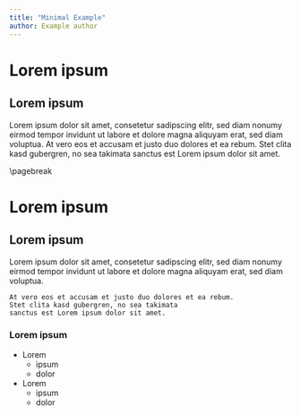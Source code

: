 ```yaml
---
title: "Minimal Example"
author: Example author
---
```


Lorem ipsum
===========


Lorem ipsum
-----------

Lorem ipsum dolor sit amet, consetetur sadipscing elitr,
sed diam nonumy eirmod tempor invidunt ut labore et dolore magna aliquyam erat, sed diam voluptua.
At vero eos et accusam et justo duo dolores et ea rebum.
Stet clita kasd gubergren, no sea takimata sanctus est Lorem ipsum dolor sit amet.



\pagebreak


Lorem ipsum
===========


Lorem ipsum
-----------

Lorem ipsum dolor sit amet, consetetur sadipscing elitr,
sed diam nonumy eirmod tempor invidunt ut labore et dolore magna aliquyam erat, sed diam voluptua.

~~~
At vero eos et accusam et justo duo dolores et ea rebum.
Stet clita kasd gubergren, no sea takimata
sanctus est Lorem ipsum dolor sit amet.
~~~



### Lorem ipsum

* Lorem
  * ipsum
  * dolor
* Lorem
    * ipsum
    * dolor
